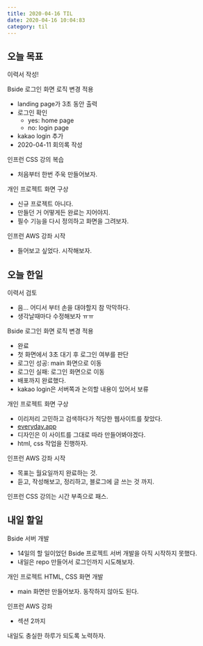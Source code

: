 ```yaml
---
title: 2020-04-16 TIL
date: 2020-04-16 10:04:83
category: til
---
```


## 오늘 목표

이력서 작성!

Bside 로그인 화면 로직 변경 적용

- landing page가 3초 동안 출력
- 로그인 확인
  - yes: home page
  - no: login page
- kakao login 추가
- 2020-04-11 회의록 작성

인프런 CSS 강의 복습

- 처음부터 한번 주욱 만들어보자.

개인 프로젝트 화면 구상

- 신규 프로젝트 아니다.
- 만들던 거 어떻게든 완료는 지어야지.
- 필수 기능을 다시 정의하고 화면을 그려보자.

인프런 AWS 강좌 시작

- 들어보고 싶었다. 시작해보자.

## 오늘 한일

이력서 검토

- 음... 어디서 부터 손을 대야할지 참 막막하다.
- 생각날때마다 수정해보자 ㅠㅠ

Bside 로그인 화면 로직 변경 적용

- 완료
- 첫 화면에서 3초 대기 후 로그인 여부를 판단
- 로그인 성공: main 화면으로 이동
- 로그인 실패: 로그인 화면으로 이동
- 배포까지 완료했다.
- kakao login은 서버쪽과 논의할 내용이 있어서 보류

개인 프로젝트 화면 구상

- 이리저리 고민하고 검색하다가 적당한 웹사이트를 찾았다.
- [everyday.app](https://everyday.app/)
- 디자인은 이 사이트를 그대로 따라 만들어봐야겠다.
- html, css 작업을 진행하자.

인프런 AWS 강좌 시작

- 목표는 월요일까지 완료하는 것.
- 듣고, 작성해보고, 정리하고, 블로그에 글 쓰는 것 까지.

인프런 CSS 강의는 시간 부족으로 패스.

## 내일 할일

Bside 서버 개발

- 14일의 할 일이었던 Bside 프로젝트 서버 개발을 아직 시작하지 못했다.
- 내일은 repo 만들어서 로그인까지 시도해보자.

개인 프로젝트 HTML, CSS 화면 개발

- main 화면만 만들어보자. 동작하지 않아도 된다.

인프런 AWS 강좌

- 섹션 2까지

내일도 충실한 하루가 되도록 노력하자.
